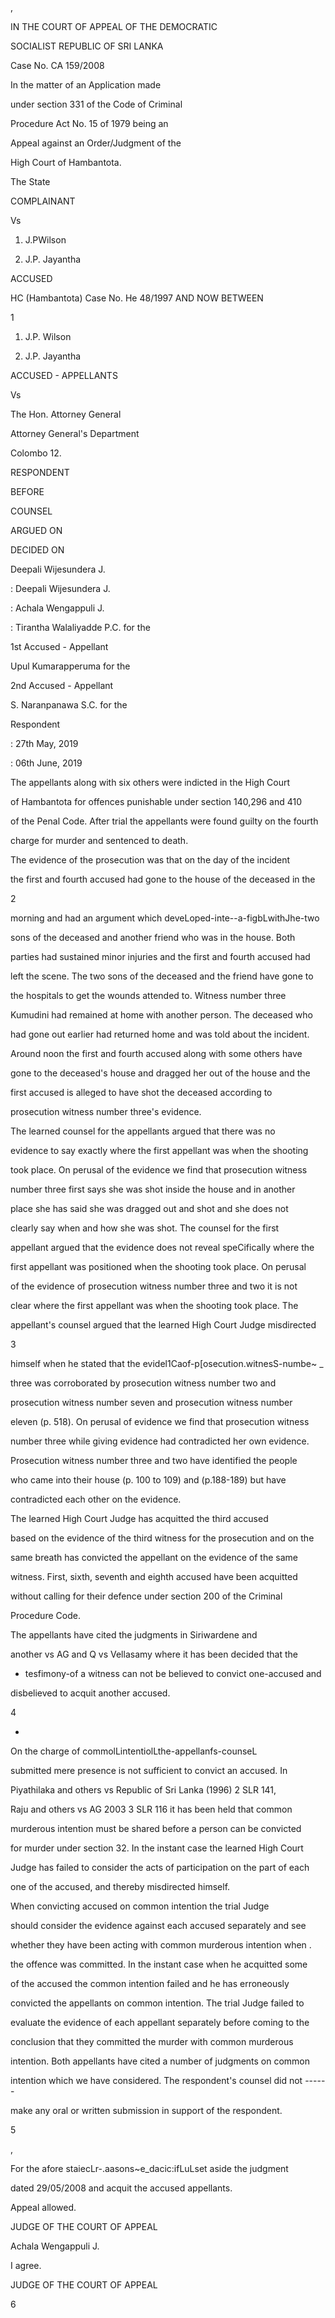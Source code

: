 ,

IN THE COURT OF APPEAL OF THE DEMOCRATIC

SOCIALIST REPUBLIC OF SRI LANKA

Case No. CA 159/2008

In the matter of an Application made

under section 331 of the Code of Criminal

Procedure Act No. 15 of 1979 being an

Appeal against an Order/Judgment of the

High Court of Hambantota.

The State

COMPLAINANT

Vs

1. J.PWilson

2. J.P. Jayantha

ACCUSED

HC (Hambantota) Case No. He 48/1997 AND NOW BETWEEN

1

1. J.P. Wilson

2. J.P. Jayantha

ACCUSED - APPELLANTS

Vs

The Hon. Attorney General

Attorney General's Department

Colombo 12.

RESPONDENT

BEFORE

COUNSEL

ARGUED ON

DECIDED ON

Deepali Wijesundera J.

: Deepali Wijesundera J.

: Achala Wengappuli J.

: Tirantha Walaliyadde P.C. for the

1st Accused - Appellant

Upul Kumarapperuma for the

2nd Accused - Appellant

S. Naranpanawa S.C. for the

Respondent

: 27th May, 2019

: 06th June, 2019

The appellants along with six others were indicted in the High Court

of Hambantota for offences punishable under section 140,296 and 410

of the Penal Code. After trial the appellants were found guilty on the fourth

charge for murder and sentenced to death.

The evidence of the prosecution was that on the day of the incident

the first and fourth accused had gone to the house of the deceased in the

2

morning and had an argument which deveLoped-inte--a-figbLwithJhe-two

sons of the deceased and another friend who was in the house. Both

parties had sustained minor injuries and the first and fourth accused had

left the scene. The two sons of the deceased and the friend have gone to

the hospitals to get the wounds attended to. Witness number three

Kumudini had remained at home with another person. The deceased who

had gone out earlier had returned home and was told about the incident.

Around noon the first and fourth accused along with some others have

gone to the deceased's house and dragged her out of the house and the

first accused is alleged to have shot the deceased according to

prosecution witness number three's evidence.

The learned counsel for the appellants argued that there was no

evidence to say exactly where the first appellant was when the shooting

took place. On perusal of the evidence we find that prosecution witness

number three first says she was shot inside the house and in another

place she has said she was dragged out and shot and she does not

clearly say when and how she was shot. The counsel for the first

appellant argued that the evidence does not reveal speCifically where the

first appellant was positioned when the shooting took place. On perusal

of the evidence of prosecution witness number three and two it is not

clear where the first appellant was when the shooting took place. The

appellant's counsel argued that the learned High Court Judge misdirected

3

himself when he stated that the evidel1Caof-p[osecution.witnesS-numbe~ _

three was corroborated by prosecution witness number two and

prosecution witness number seven and prosecution witness number

eleven (p. 518). On perusal of evidence we find that prosecution witness

number three while giving evidence had contradicted her own evidence.

Prosecution witness number three and two have identified the people

who came into their house (p. 100 to 109) and (p.188-189) but have

contradicted each other on the evidence.

The learned High Court Judge has acquitted the third accused

based on the evidence of the third witness for the prosecution and on the

same breath has convicted the appellant on the evidence of the same

witness. First, sixth, seventh and eighth accused have been acquitted

without calling for their defence under section 200 of the Criminal

Procedure Code.

The appellants have cited the judgments in Siriwardene and

another vs AG and Q vs Vellasamy where it has been decided that the

- tesfimony-of a witness can not be believed to convict one-accused and

disbelieved to acquit another accused.

4

-

On the charge of commolLintentiolLthe-appellanfs-counseL

submitted mere presence is not sufficient to convict an accused. In

Piyathilaka and others vs Republic of Sri Lanka (1996) 2 SLR 141,

Raju and others vs AG 2003 3 SLR 116 it has been held that common

murderous intention must be shared before a person can be convicted

for murder under section 32. In the instant case the learned High Court

Judge has failed to consider the acts of participation on the part of each

one of the accused, and thereby misdirected himself.

When convicting accused on common intention the trial Judge

should consider the evidence against each accused separately and see

whether they have been acting with common murderous intention when .

the offence was committed. In the instant case when he acquitted some

of the accused the common intention failed and he has erroneously

convicted the appellants on common intention. The trial Judge failed to

evaluate the evidence of each appellant separately before coming to the

conclusion that they committed the murder with common murderous

intention. Both appellants have cited a number of judgments on common

intention which we have considered. The respondent's counsel did not ------

make any oral or written submission in support of the respondent.

5

,

For the afore staiecLr-.aasons~e_dacic:ifLuLset aside the judgment

dated 29/05/2008 and acquit the accused appellants.

Appeal allowed.

JUDGE OF THE COURT OF APPEAL

Achala Wengappuli J.

I agree.

JUDGE OF THE COURT OF APPEAL

6